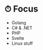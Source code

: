 # ⏱ Focus
-  Golang
-  C# & .NET
-  PHP
-  Svelte
-  Linux stuff

<!---
Brassbeard/Brassbeard is a ✨ special ✨ repository because its `README.md` (this file) appears on your GitHub profile.
You can click the Preview link to take a look at your changes.
--->
